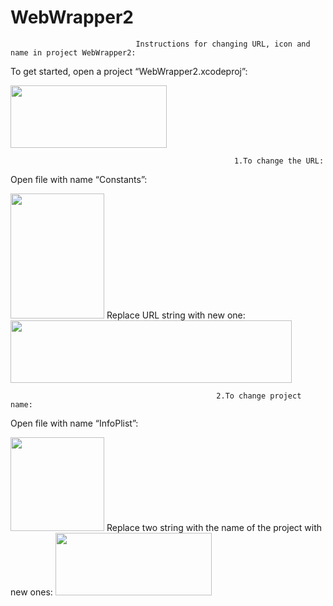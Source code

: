 # WebWrapper2

                                Instructions for changing URL, icon and name in project WebWrapper2:
To get started, open a project “WebWrapper2.xcodeproj”:

<img src= "https://user-images.githubusercontent.com/98945286/154938796-ee587e32-d81c-4f4c-8d08-aded3a732d9f.png" width="250" height="100" />


                                                      1.To change the URL:
Open file with name “Constants”:

<img src= "https://user-images.githubusercontent.com/98945286/154938873-4e3256ce-703b-4eee-9354-23a8e572638c.png" width="150" height="200" />
Replace URL string with new one:

<img src= "https://user-images.githubusercontent.com/98945286/154939538-cc6036ad-b5e4-4a07-955f-8a1aea7e6d68.png" width="450" height="100" />

                                                  2.To change project name:
Open file with name “InfoPlist”: 

<img src= "https://user-images.githubusercontent.com/98945286/154939810-3242953f-a14e-494f-a845-942285e57c94.png" width="150" height="150" />
Replace two string with the name of the project with new ones:

<img src= "https://user-images.githubusercontent.com/98945286/154939962-f2d66b62-39de-424e-8826-0e075dc18cb5.png" width="250" height="100" /> 


